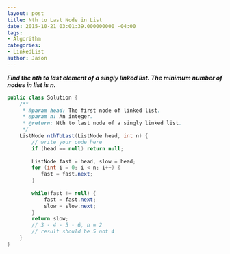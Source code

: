 ```yaml
---
layout: post
title: Nth to Last Node in List
date: 2015-10-21 03:01:39.000000000 -04:00
tags:
- Algorithm
categories:
- LinkedList
author: Jason
---
```

<p><strong><em>Find the nth to last element of a singly linked list. The minimum number of nodes in list is n.</em></strong></p>


``` java
public class Solution {
    /**
     * @param head: The first node of linked list.
     * @param n: An integer.
     * @return: Nth to last node of a singly linked list. 
     */
    ListNode nthToLast(ListNode head, int n) {
        // write your code here
        if (head == null) return null;
        
        ListNode fast = head, slow = head;
        for (int i = 0; i < n; i++) {
           fast = fast.next; 
        }
        
        while(fast != null) {
            fast = fast.next;
            slow = slow.next;
        }
        return slow;
        // 3 - 4 - 5 - 6, n = 2
        // result should be 5 not 4
    }
}
```
